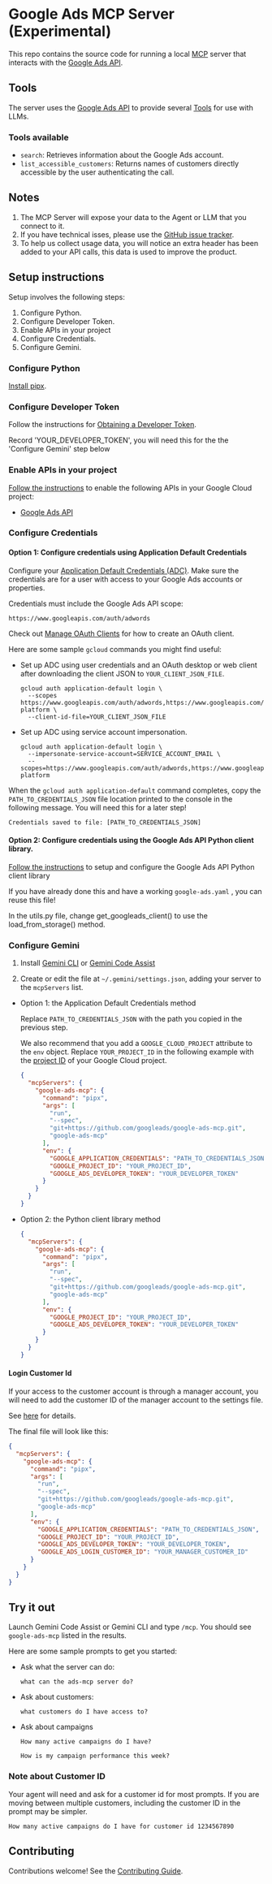 # Google Ads MCP Server (Experimental)

This repo contains the source code for running a local
[MCP](https://modelcontextprotocol.io) server that interacts with the
[Google Ads API](https://developers.google.com/google-ads/api).

## Tools

The server uses the
[Google Ads API](https://developers.google.com/google-ads/api/reference/rpc/v21/overview)
to provide several
[Tools](https://modelcontextprotocol.io/docs/concepts/tools) for use with LLMs.

### Tools available

- `search`: Retrieves information about the Google Ads account.
- `list_accessible_customers`: Returns names of customers directly accessible
  by the user authenticating the call.

## Notes

1.  The MCP Server will expose your data to the Agent or LLM that you connect to it.
1.  If you have technical isses, please use the [GitHub issue tracker](https://github.com/googleads/google-ads-mcp/issues).
1.  To help us collect usage data, you will notice an extra header has been added to your API calls, this data is used to improve the product.

## Setup instructions

Setup involves the following steps:

1.  Configure Python.
1.  Configure Developer Token.
1.  Enable APIs in your project
1.  Configure Credentials.
1.  Configure Gemini.

### Configure Python

[Install pipx](https://pipx.pypa.io/stable/#install-pipx).

### Configure Developer Token

Follow the instructions for [Obtaining a Developer Token](https://developers.google.com/google-ads/api/docs/get-started/dev-token).

Record 'YOUR_DEVELOPER_TOKEN', you will need this for the the 'Configure Gemini' step below

### Enable APIs in your project

[Follow the instructions](https://support.google.com/googleapi/answer/6158841)
to enable the following APIs in your Google Cloud project:

* [Google Ads API](https://console.cloud.google.com/apis/library/googleads.googleapis.com)

### Configure Credentials
#### Option 1: Configure credentials using Application Default Credentials

Configure your [Application Default Credentials
(ADC)](https://cloud.google.com/docs/authentication/provide-credentials-adc).
Make sure the credentials are for a user with access to your Google Ads
accounts or properties.

Credentials must include the Google Ads API scope:

```
https://www.googleapis.com/auth/adwords
```

Check out
[Manage OAuth Clients](https://support.google.com/cloud/answer/15549257)
for how to create an OAuth client.

Here are some sample `gcloud` commands you might find useful:


- Set up ADC using user credentials and an OAuth desktop or web client after
  downloading the client JSON to `YOUR_CLIENT_JSON_FILE`.

  ```shell
  gcloud auth application-default login \
    --scopes https://www.googleapis.com/auth/adwords,https://www.googleapis.com/auth/cloud-platform \
    --client-id-file=YOUR_CLIENT_JSON_FILE
  ```

- Set up ADC using service account impersonation.

  ```shell
  gcloud auth application-default login \
    --impersonate-service-account=SERVICE_ACCOUNT_EMAIL \
    --scopes=https://www.googleapis.com/auth/adwords,https://www.googleapis.com/auth/cloud-platform
  ```

When the `gcloud auth application-default` command completes, copy the
`PATH_TO_CREDENTIALS_JSON` file location printed to the console in the
following message. You will need this for a later step!

```
Credentials saved to file: [PATH_TO_CREDENTIALS_JSON]
```

#### Option 2: Configure credentials using the Google Ads API Python client library.

[Follow the instructions](https://developers.google.com/google-ads/api/docs/client-libs/python/)
to setup and configure the Google Ads API Python client library

If you have already done this and have a working `google-ads.yaml` , you can reuse this file!

In the utils.py file, change get_googleads_client() to use the load_from_storage() method.

### Configure Gemini

1.  Install [Gemini
    CLI](https://github.com/google-gemini/gemini-cli/blob/main/docs/cli/index.md)
    or [Gemini Code
    Assist](https://marketplace.visualstudio.com/items?itemName=Google.geminicodeassist)

1.  Create or edit the file at `~/.gemini/settings.json`, adding your server
    to the `mcpServers` list.


- Option 1: the Application Default Credentials method

    Replace `PATH_TO_CREDENTIALS_JSON` with the path you copied in the previous
    step.

    We also recommend that you add a `GOOGLE_CLOUD_PROJECT` attribute to the
    `env` object. Replace `YOUR_PROJECT_ID` in the following example with the
    [project ID](https://support.google.com/googleapi/answer/7014113) of your
    Google Cloud project.



    ```json
    {
      "mcpServers": {
        "google-ads-mcp": {
          "command": "pipx",
          "args": [
            "run",
            "--spec",
            "git+https://github.com/googleads/google-ads-mcp.git",
            "google-ads-mcp"
          ],
          "env": {
            "GOOGLE_APPLICATION_CREDENTIALS": "PATH_TO_CREDENTIALS_JSON",
            "GOOGLE_PROJECT_ID": "YOUR_PROJECT_ID",
            "GOOGLE_ADS_DEVELOPER_TOKEN": "YOUR_DEVELOPER_TOKEN"
          }
        }
      }
    }
    ```

- Option 2: the Python client library method

    ```json
    {
      "mcpServers": {
        "google-ads-mcp": {
          "command": "pipx",
          "args": [
            "run",
            "--spec",
            "git+https://github.com/googleads/google-ads-mcp.git",
            "google-ads-mcp"
          ],
          "env": {
            "GOOGLE_PROJECT_ID": "YOUR_PROJECT_ID",
            "GOOGLE_ADS_DEVELOPER_TOKEN": "YOUR_DEVELOPER_TOKEN"
          }
        }
      }
    }
    ```

#### Login Customer Id

If your access to the customer account is through a manager account, you will
need to add the customer ID of the manager account to the settings file.

See [here](https://developers.google.com/google-ads/api/docs/concepts/call-structure#cid) for details.

  The final file will look like this:

  ```json
  {
    "mcpServers": {
      "google-ads-mcp": {
        "command": "pipx",
        "args": [
          "run",
          "--spec",
          "git+https://github.com/googleads/google-ads-mcp.git",
          "google-ads-mcp"
        ],
        "env": {
          "GOOGLE_APPLICATION_CREDENTIALS": "PATH_TO_CREDENTIALS_JSON",
          "GOOGLE_PROJECT_ID": "YOUR_PROJECT_ID",
          "GOOGLE_ADS_DEVELOPER_TOKEN": "YOUR_DEVELOPER_TOKEN",
          "GOOGLE_ADS_LOGIN_CUSTOMER_ID": "YOUR_MANAGER_CUSTOMER_ID"
        }
      }
    }
  }
  ```


## Try it out

Launch Gemini Code Assist or Gemini CLI and type `/mcp`. You should see
`google-ads-mcp` listed in the results.

Here are some sample prompts to get you started:

- Ask what the server can do:

  ```
  what can the ads-mcp server do?
  ```

- Ask about customers:

  ```
  what customers do I have access to?
  ```

- Ask about campaigns 

  ```
  How many active campaigns do I have?
  ```

  ```
  How is my campaign performance this week?
  ```

### Note about Customer ID

Your agent will need and ask for a customer id for most prompts. If you are 
moving between multiple customers, including the customer ID in the prompt may
be simpler.

```
How many active campaigns do I have for customer id 1234567890
```


## Contributing

Contributions welcome! See the [Contributing Guide](CONTRIBUTING.md).
